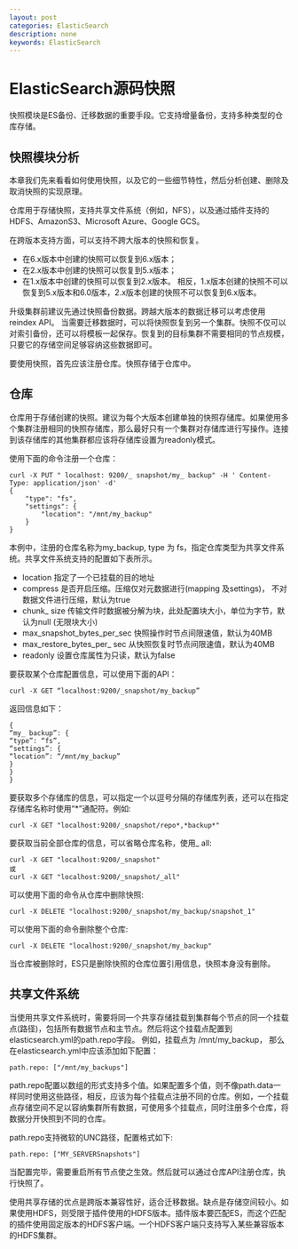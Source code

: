 ```yaml
---
layout: post
categories: ElasticSearch
description: none
keywords: ElasticSearch
---
```

# ElasticSearch源码快照
快照模块是ES备份、迁移数据的重要手段。它支持增量备份，支持多种类型的仓库存储。

## 快照模块分析
本章我们先来看看如何使用快照，以及它的一些细节特性，然后分析创建、删除及取消快照的实现原理。

仓库用于存储快照，支持共享文件系统（例如，NFS），以及通过插件支持的HDFS、AmazonS3、Microsoft Azure、Google GCS。

在跨版本支持方面，可以支持不跨大版本的快照和恢复。
- 在6.x版本中创建的快照可以恢复到6.x版本；
- 在2.x版本中创建的快照可以恢复到5.x版本；
- 在1.x版本中创建的快照可以恢复到2.x版本。
相反，1.x版本创建的快照不可以恢复到5.x版本和6.0版本，2.x版本创建的快照不可以恢复到6.x版本。

升级集群前建议先通过快照备份数据。跨越大版本的数据迁移可以考虑使用reindex API。 当需要迁移数据时，可以将快照恢复到另一个集群。快照不仅可以对索引备份，还可以将模板一起保存。恢复到的目标集群不需要相同的节点规模，只要它的存储空间足够容纳这些数据即可。

要使用快照，首先应该注册仓库。快照存储于仓库中。

## 仓库
仓库用于存储创建的快照。建议为每个大版本创建单独的快照存储库。如果使用多个集群注册相同的快照存储库，那么最好只有一个集群对存储库进行写操作。连接到该存储库的其他集群都应该将存储库设置为readonly模式。

使用下面的命令注册一个仓库：
```
curl -X PUT " localhost: 9200/_ snapshot/my_ backup" -H ' Content-Type: application/json' -d'
{
    "type": "fs",
    "settings": {
        "location": "/mnt/my_backup"
    }
}
```
本例中，注册的仓库名称为my_backup, type 为 fs，指定仓库类型为共享文件系统。共享文件系统支持的配置如下表所示。
- location	指定了一个已挂载的目的地址
- compress	是否开启压缩。压缩仅对元数据进行(mapping 及settings)， 不对数据文件进行压缩，默认为true
- chunk_ size	传输文件时数据被分解为块，此处配置块大小，单位为字节，默认为null (无限块大小)
- max_snapshot_bytes_per_sec	快照操作时节点间限速值，默认为40MB
- max_restore_bytes_per_ sec	从快照恢复时节点间限速值，默认为40MB
- readonly	设置仓库属性为只读，默认为false

要获取某个仓库配置信息，可以使用下面的API：
```
curl -X GET “localhost:9200/_snapshot/my_backup”
```
返回信息如下：
```
{
“my_ backup”: {
“type”: “fs”,
“settings”: {
“location”: “/mnt/my_backup”
}
}
}
```
要获取多个存储库的信息，可以指定一个以逗号分隔的存储库列表，还可以在指定存储库名称时使用“*”通配符。例如:
```
curl -X GET "localhost:9200/_snapshot/repo*,*backup*"
```
要获取当前全部仓库的信息，可以省略仓库名称，使用_ all:
```
curl -X GET "localhost:9200/_snapshot"
或
curl -X GET "localhost:9200/_snapshot/_all"
```
可以使用下面的命令从仓库中删除快照:
```
curl -X DELETE "localhost:9200/_snapshot/my_backup/snapshot_1"
```
可以使用下面的命令删除整个仓库:
```
curl -X DELETE "localhost:9200/_snapshot/my_backup"
```
当仓库被删除时，ES只是删除快照的仓库位置引用信息，快照本身没有删除。

## 共享文件系统
当使用共享文件系统时，需要将同一个共享存储挂载到集群每个节点的同一个挂载点(路径)，包括所有数据节点和主节点。然后将这个挂载点配置到elasticsearch.yml的path.repo字段。 例如，挂载点为 /mnt/my_backup， 那么在elasticsearch.yml中应该添加如下配置：
```
path.repo: ["/mnt/my_backups"]
```
path.repo配置以数组的形式支持多个值。如果配置多个值，则不像path.data一样同时使用这些路径，相反，应该为每个挂载点注册不同的仓库。例如，一个挂载点存储空间不足以容纳集群所有数据，可使用多个挂载点，同时注册多个仓库，将数据分开快照到不同的仓库。

path.repo支持微软的UNC路径，配置格式如下:
```
path.repo: ["MY_SERVERSnapshots"]
```
当配置完毕，需要重启所有节点使之生效。然后就可以通过仓库API注册仓库，执行快照了。

使用共享存储的优点是跨版本兼容性好，适合迁移数据。缺点是存储空间较小。如果使用HDFS，则受限于插件使用的HDFS版本。插件版本要匹配ES，而这个匹配的插件使用固定版本的HDFS客户端。一个HDFS客户端只支持写入某些兼容版本的HDFS集群。















